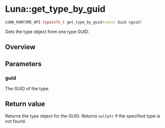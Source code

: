 # Luna::get_type_by_guid

```c++
LUNA_RUNTIME_API typeinfo_t get_type_by_guid(const Guid &guid)
```

Gets the type object from one type GUID. 

## Overview


## Parameters
### guid
The GUID of the type. 

## Return value
Returns the type object for the GUID. Returns `nullptr` if the specified type is not found. 

